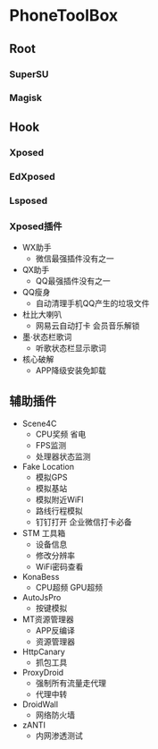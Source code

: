# PhoneToolBox



## Root

### SuperSU

### Magisk

## Hook

### Xposed

### EdXposed

### Lsposed

### Xposed插件

* WX助手
  * 微信最强插件没有之一
* QX助手
  * QQ最强插件没有之一
* QQ瘦身
  * 自动清理手机QQ产生的垃圾文件
* 杜比大喇叭 
  * 网易云自动打卡 会员音乐解锁
* 墨·状态栏歌词
  * 听歌状态栏显示歌词
* 核心破解
  * APP降级安装免卸载

## 辅助插件

* Scene4C
  * CPU奖频 省电
  * FPS监测
  * 处理器状态监测
* Fake Location
  * 模拟GPS 
  * 模拟基站
  * 模拟附近WiFI
  * 路线行程模拟
  * 钉钉打开 企业微信打卡必备
* STM 工具箱
  * 设备信息
  * 修改分辨率
  * WiFi密码查看
* KonaBess
  * CPU超频 GPU超频
* AutoJsPro
  * 按键模拟
* MT资源管理器
  * APP反编译
  * 资源管理器
* HttpCanary
  * 抓包工具
* ProxyDroid
  * 强制所有流量走代理
  * 代理中转
* DroidWall
  * 网络防火墙
* zANTI
  * 内网渗透测试
